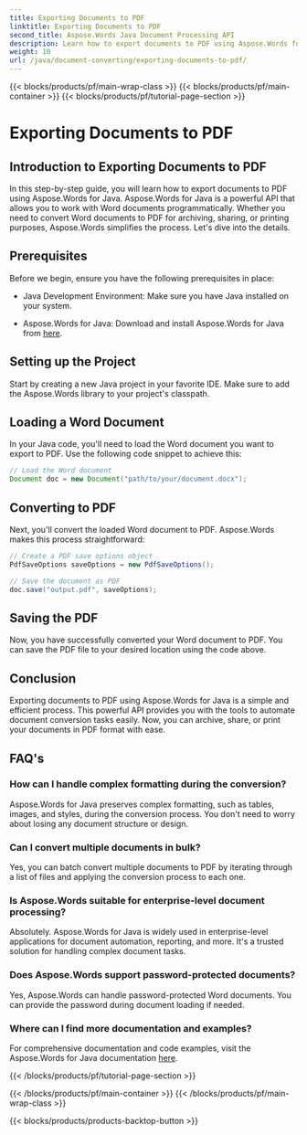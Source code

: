 ```yaml
---
title: Exporting Documents to PDF
linktitle: Exporting Documents to PDF
second_title: Aspose.Words Java Document Processing API
description: Learn how to export documents to PDF using Aspose.Words for Java. This step-by-step guide simplifies the process for seamless document conversion.
weight: 10
url: /java/document-converting/exporting-documents-to-pdf/
---
```


{{< blocks/products/pf/main-wrap-class >}}
{{< blocks/products/pf/main-container >}}
{{< blocks/products/pf/tutorial-page-section >}}

# Exporting Documents to PDF


## Introduction to Exporting Documents to PDF

In this step-by-step guide, you will learn how to export documents to PDF using Aspose.Words for Java. Aspose.Words for Java is a powerful API that allows you to work with Word documents programmatically. Whether you need to convert Word documents to PDF for archiving, sharing, or printing purposes, Aspose.Words simplifies the process. Let's dive into the details.

## Prerequisites

Before we begin, ensure you have the following prerequisites in place:

- Java Development Environment: Make sure you have Java installed on your system.

- Aspose.Words for Java: Download and install Aspose.Words for Java from [here](https://releases.aspose.com/words/java/).

## Setting up the Project

Start by creating a new Java project in your favorite IDE. Make sure to add the Aspose.Words library to your project's classpath.

## Loading a Word Document

In your Java code, you'll need to load the Word document you want to export to PDF. Use the following code snippet to achieve this:

```java
// Load the Word document
Document doc = new Document("path/to/your/document.docx");
```

## Converting to PDF

Next, you'll convert the loaded Word document to PDF. Aspose.Words makes this process straightforward:

```java
// Create a PDF save options object
PdfSaveOptions saveOptions = new PdfSaveOptions();

// Save the document as PDF
doc.save("output.pdf", saveOptions);
```

## Saving the PDF

Now, you have successfully converted your Word document to PDF. You can save the PDF file to your desired location using the code above.

## Conclusion

Exporting documents to PDF using Aspose.Words for Java is a simple and efficient process. This powerful API provides you with the tools to automate document conversion tasks easily. Now, you can archive, share, or print your documents in PDF format with ease.

## FAQ's

### How can I handle complex formatting during the conversion?

Aspose.Words for Java preserves complex formatting, such as tables, images, and styles, during the conversion process. You don't need to worry about losing any document structure or design.

### Can I convert multiple documents in bulk?

Yes, you can batch convert multiple documents to PDF by iterating through a list of files and applying the conversion process to each one.

### Is Aspose.Words suitable for enterprise-level document processing?

Absolutely. Aspose.Words for Java is widely used in enterprise-level applications for document automation, reporting, and more. It's a trusted solution for handling complex document tasks.

### Does Aspose.Words support password-protected documents?

Yes, Aspose.Words can handle password-protected Word documents. You can provide the password during document loading if needed.

### Where can I find more documentation and examples?

For comprehensive documentation and code examples, visit the Aspose.Words for Java documentation [here](https://reference.aspose.com/words/java/).

{{< /blocks/products/pf/tutorial-page-section >}}

{{< /blocks/products/pf/main-container >}}
{{< /blocks/products/pf/main-wrap-class >}}

{{< blocks/products/products-backtop-button >}}
